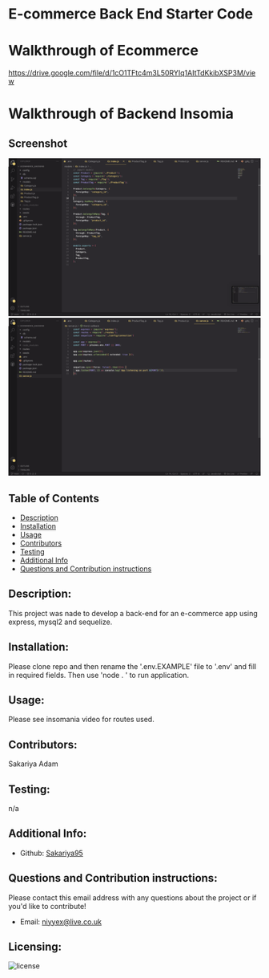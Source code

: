 # E-commerce Back End Starter Code

# Walkthrough of Ecommerce

https://drive.google.com/file/d/1cO1TFtc4m3L50RYIq1AItTdKkibXSP3M/view

# Walkthrough of Backend Insomia

## Screenshot

![Sceenshot of Ecommerce](./ecom1.png)
![Sceenshot of Ecommerce](./ecom2.png)

## Table of Contents

- [Description](#description)
- [Installation](#installation)
- [Usage](#usage)
- [Contributors](#contributors)
- [Testing](#testing)
- [Additional Info](#additional-info)
- [Questions and Contribution instructions](#questions-and-contribution-instructions)

## Description:

This project was nade to develop a back-end for an e-commerce app using express, mysql2 and sequelize.

## Installation:

Please clone repo and then rename the '.env.EXAMPLE' file to '.env' and fill in required fields. Then use 'node . ' to run application.

## Usage:

Please see insomania video for routes used.

## Contributors:

Sakariya Adam

## Testing:

n/a

## Additional Info:

- Github: [Sakariya95](https://github.com/Sakariya95)

## Questions and Contribution instructions:

Please contact this email address with any questions about the project or if you'd like to contribute!

- Email: niyyex@live.co.uk

## Licensing:

![license](https://img.shields.io/badge/license-MIT-blue)
